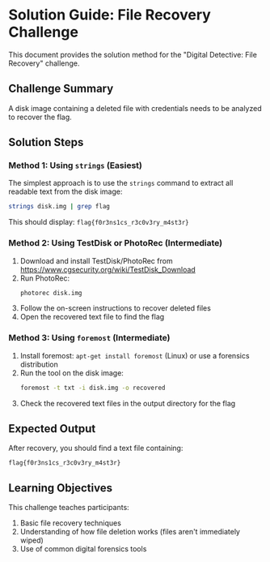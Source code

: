 # Solution Guide: File Recovery Challenge

This document provides the solution method for the "Digital Detective: File Recovery" challenge.

## Challenge Summary
A disk image containing a deleted file with credentials needs to be analyzed to recover the flag.

## Solution Steps

### Method 1: Using `strings` (Easiest)
The simplest approach is to use the `strings` command to extract all readable text from the disk image:

```bash
strings disk.img | grep flag
```

This should display: `flag{f0r3ns1cs_r3c0v3ry_m4st3r}`

### Method 2: Using TestDisk or PhotoRec (Intermediate)
1. Download and install TestDisk/PhotoRec from https://www.cgsecurity.org/wiki/TestDisk_Download
2. Run PhotoRec:
   ```bash
   photorec disk.img
   ```
3. Follow the on-screen instructions to recover deleted files
4. Open the recovered text file to find the flag

### Method 3: Using `foremost` (Intermediate)
1. Install foremost: `apt-get install foremost` (Linux) or use a forensics distribution
2. Run the tool on the disk image:
   ```bash
   foremost -t txt -i disk.img -o recovered
   ```
3. Check the recovered text files in the output directory for the flag

## Expected Output
After recovery, you should find a text file containing:
```
flag{f0r3ns1cs_r3c0v3ry_m4st3r}
```

## Learning Objectives
This challenge teaches participants:
1. Basic file recovery techniques
2. Understanding of how file deletion works (files aren't immediately wiped)
3. Use of common digital forensics tools 